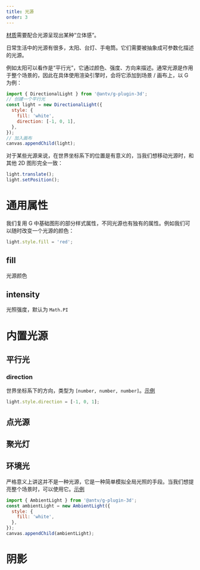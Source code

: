 ```yaml
---
title: 光源
order: 3
---
```


[材质](/zh/docs/api/3d/material)需要配合光源呈现出某种“立体感”。

日常生活中的光源有很多，太阳、台灯、手电筒。它们需要被抽象成可参数化描述的光源。

例如太阳可以看作是“平行光”，它通过颜色、强度、方向来描述。通常光源是作用于整个场景的，因此在具体使用渲染引擎时，会将它添加到场景 / 画布上，以 G 为例：

```js
import { DirectionalLight } from '@antv/g-plugin-3d';
// 创建一个平行光
const light = new DirectionalLight({
  style: {
    fill: 'white',
    direction: [-1, 0, 1],
  },
});
// 加入画布
canvas.appendChild(light);
```

对于某些光源来说，在世界坐标系下的位置是有意义的，当我们想移动光源时，和其他 2D 图形完全一致：

```js
light.translate();
light.setPosition();
```

# 通用属性

我们复用 G 中基础图形的部分样式属性，不同光源也有独有的属性。例如我们可以随时改变一个光源的颜色：

```js
light.style.fill = 'red';
```

## fill

光源颜色

## intensity

光照强度，默认为 `Math.PI`

# 内置光源

## 平行光

### direction

世界坐标系下的方向，类型为 `[number, number, number]`。[示例](/zh/examples/3d#sphere)

```js
light.style.direction = [-1, 0, 1];
```

## 点光源

## 聚光灯

## 环境光

严格意义上讲这并不是一种光源，它是一种简单模拟全局光照的手段。当我们想提亮整个场景时，可以使用它。[示例](/zh/examples/3d#sphere)

```js
import { AmbientLight } from '@antv/g-plugin-3d';
const ambientLight = new AmbientLight({
  style: {
    fill: 'white',
  },
});
canvas.appendChild(ambientLight);
```

# 阴影
